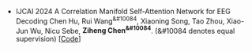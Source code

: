 - <span class="conf-badge">IJCAI 2024</span>
A Correlation Manifold Self-Attention Network for EEG Decoding
Chen Hu, Rui Wang<sup>&#10084</sup>, Xiaoning Song, Tao Zhou, Xiao-Jun Wu, Nicu Sebe, **Ziheng Chen<sup>&#10084</sup>**. (&#10084 denotes equal supervision)
[[Code](https://github.com/ChenHu-ML/GDLNet)]

